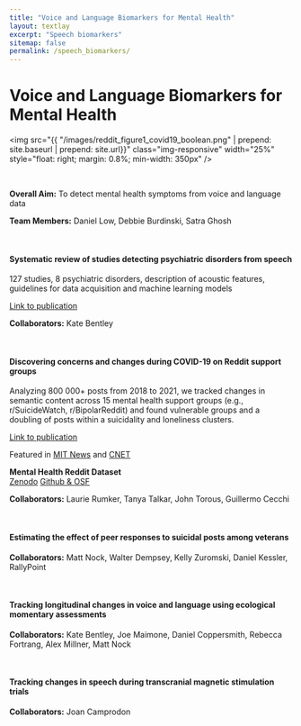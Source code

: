 ```yaml
---
title: "Voice and Language Biomarkers for Mental Health"
layout: textlay
excerpt: "Speech biomarkers"
sitemap: false
permalink: /speech_biomarkers/
---
```


# Voice and Language Biomarkers for Mental Health

<img src="{{ "/images/reddit_figure1_covid19_boolean.png" | prepend: site.baseurl | prepend: site.url}}" class="img-responsive" width="25%" style="float: right; margin: 0.8%; min-width: 350px" />

<br />

**Overall Aim:** To detect mental health symptoms from voice and language data

**Team Members:** Daniel Low, Debbie Burdinski, Satra Ghosh

<br />

#### Systematic review of studies detecting psychiatric disorders from speech
127 studies, 8 psychiatric disorders, description of acoustic features, guidelines for data acquisition and machine learning models

[Link to publication](https://onlinelibrary.wiley.com/doi/pdf/10.1002/lio2.354)

**Collaborators:** Kate Bentley

<br />

#### Discovering concerns and changes during COVID-19 on Reddit support groups

Analyzing 800 000+ posts from 2018 to 2021, we tracked changes in semantic content across 15 mental health support groups (e.g., r/SuicideWatch, r/BipolarReddit) and found vulnerable groups and a doubling of posts within a suicidality and loneliness clusters. 

[Link to publication](https://www.jmir.org/2020/10/e22635?utm_source=ground.news&utm_medium=referral)

Featured in [MIT News](https://news.mit.edu/2020/covid-19-impact-mental-health-1105) and [CNET](https://www.cnet.com/news/reddit-could-tell-us-how-the-coronavirus-is-affecting-mental-health/)

**Mental Health Reddit Dataset**  
[Zenodo](https://zenodo.org/record/3941387#.YE1a4ZM3noA) 
[Github & OSF](https://github.com/danielmlow/reddit) 

**Collaborators:** Laurie Rumker, Tanya Talkar, John Torous, Guillermo Cecchi

<br />

#### Estimating the effect of peer responses to suicidal posts among veterans 
**Collaborators:** Matt Nock, Walter Dempsey, Kelly Zuromski, Daniel Kessler, RallyPoint 

<br />

#### Tracking longitudinal changes in voice and language using ecological momentary assessments
**Collaborators:** Kate Bentley, Joe Maimone, Daniel Coppersmith, Rebecca Fortrang, Alex Millner, Matt Nock 

<br />

#### Tracking changes in speech during transcranial magnetic stimulation trials
**Collaborators:** Joan Camprodon
 
 <br />